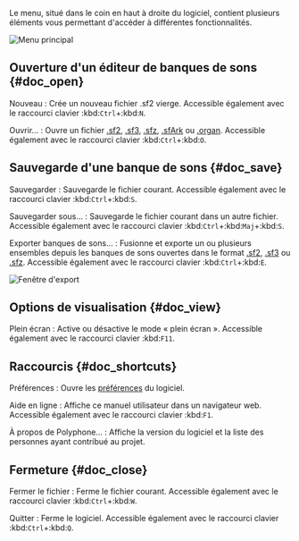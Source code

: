 Le menu, situé dans le coin en haut à droite du logiciel, contient plusieurs éléments vous permettant d'accéder à différentes fonctionnalités.


![Menu principal](images/menu.png "Menu principal")


## Ouverture d'un éditeur de banques de sons {#doc_open}


Nouveau
: Crée un nouveau fichier .sf2 vierge.
  Accessible également avec le raccourci clavier :kbd:`Ctrl`+:kbd:`N`.

Ouvrir…
: Ouvre un fichier [.sf2](manual/annexes/the-different-soundfont-formats.md#doc_sf2), [.sf3](manual/annexes/the-different-soundfont-formats.md#doc_sf3), [.sfz](manual/annexes/the-different-soundfont-formats.md#doc_sfz), [.sfArk](manual/annexes/the-different-soundfont-formats.md#doc_sfark) ou [.organ](manual/annexes/the-different-soundfont-formats.md#doc_organ).
  Accessible également avec le raccourci clavier :kbd:`Ctrl`+:kbd:`O`.


## Sauvegarde d'une banque de sons {#doc_save}


Sauvegarder
: Sauvegarde le fichier courant.
  Accessible également avec le raccourci clavier :kbd:`Ctrl`+:kbd:`S`.

Sauvegarder sous…
: Sauvegarde le fichier courant dans un autre fichier.
  Accessible également avec le raccourci clavier :kbd:`Ctrl`+:kbd:`Maj`+:kbd:`S`.

Exporter banques de sons…
: Fusionne et exporte un ou plusieurs ensembles depuis les banques de sons ouvertes dans le format [.sf2](manual/annexes/the-different-soundfont-formats.md#doc_sf2), [.sf3](manual/annexes/the-different-soundfont-formats.md#doc_sf3) ou [.sfz](manual/annexes/the-different-soundfont-formats.md#doc_sfz).
  Accessible également avec le raccourci clavier :kbd:`Ctrl`+:kbd:`E`.


![Fenêtre d'export](images/export.png "Fenêtre d'export")


## Options de visualisation {#doc_view}


Plein écran
: Active ou désactive le mode «&nbsp;plein écran&nbsp;».
  Accessible également avec le raccourci clavier :kbd:`F11`.


## Raccourcis {#doc_shortcuts}


Préférences
: Ouvre les [préférences](manual/settings.md) du logiciel.

Aide en ligne
: Affiche ce manuel utilisateur dans un navigateur web.
  Accessible également avec le raccourci clavier :kbd:`F1`.

À propos de Polyphone…
: Affiche la version du logiciel et la liste des personnes ayant contribué au projet.


## Fermeture {#doc_close}


Fermer le fichier
: Ferme le fichier courant.
  Accessible également avec le raccourci clavier :kbd:`Ctrl`+:kbd:`W`.

Quitter
: Ferme le logiciel.
  Accessible également avec le raccourci clavier :kbd:`Ctrl`+:kbd:`Q`.